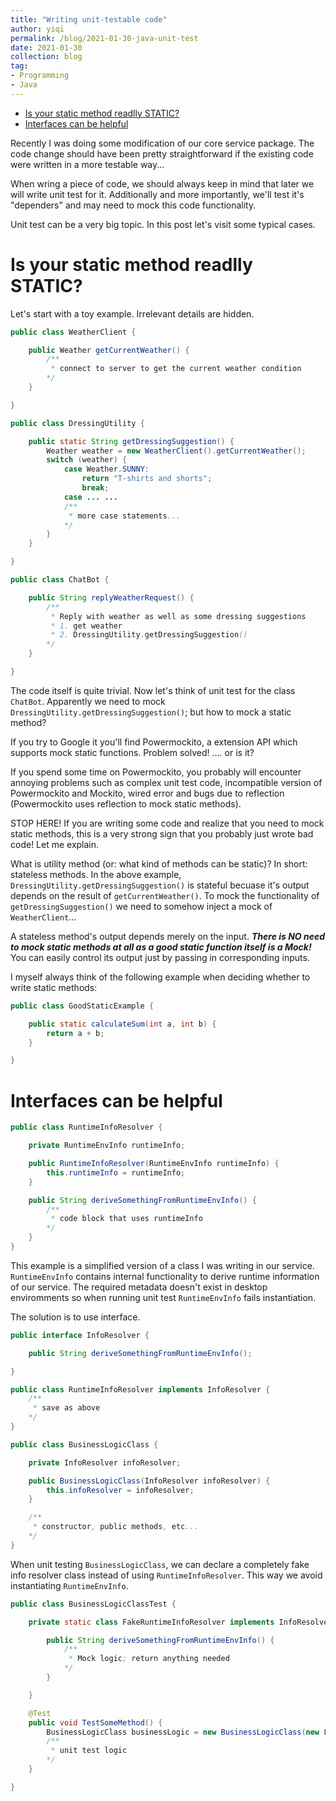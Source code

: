 ```yaml
---
title: "Writing unit-testable code"
author: yiqi
permalink: /blog/2021-01-30-java-unit-test
date: 2021-01-30
collection: blog
tag:
- Programming
- Java
---
```


- [Is your static method readlly STATIC?](#is-your-static-method-readlly-static)
- [Interfaces can be helpful](#interfaces-can-be-helpful)

Recently I was doing some modification of our core service package. The code change should have been pretty straightforward if the existing code were written in a more testable way...

When wring a piece of code, we should always keep in mind that later we will write unit test for it. Additionally and more importantly, we'll test it's "dependers" and may need to mock this code functionality.

Unit test can be a very big topic. In this post let's visit some typical cases.

# Is your static method readlly STATIC?

Let's start with a toy example. Irrelevant details are hidden.  

```java
public class WeatherClient {

    public Weather getCurrentWeather() {
        /**
         * connect to server to get the current weather condition
        */
    }

}

public class DressingUtility {

    public static String getDressingSuggestion() {
        Weather weather = new WeatherClient().getCurrentWeather();
        switch (weather) {
            case Weather.SUNNY:
                return "T-shirts and shorts";
                break;
            case ... ...
            /**
             * more case statements...
            */
        }
    }

}

public class ChatBot {

    public String replyWeatherRequest() {
        /**
         * Reply with weather as well as some dressing suggestions
         * 1. get weather
         * 2. DressingUtility.getDressingSuggestion()
        */
    }

}
```

The code itself is quite trivial. Now let's think of unit test for the class ```ChatBot```. Apparently we need to mock ```DressingUtility.getDressingSuggestion()```; but how to mock a static method?

If you try to Google it you'll find Powermockito, a extension API which supports mock static functions. Problem solved! .... or is it?

If you spend some time on Powermockito, you probably will encounter annoying problems such as complex unit test code, incompatible version of Powermockito and Mockito, wired error and bugs due to reflection (Powermockito uses reflection to mock static methods).  

STOP HERE! If you are writing some code and realize that you need to mock static methods, this is a very strong sign that you probably just wrote bad code! Let me explain.  

What is utility method (or: what kind of methods can be static)? In short: stateless methods. In the above example, ```DressingUtility.getDressingSuggestion()``` is stateful becuase it's output depends on the result of ```getCurrentWeather()```. To mock the functionality of ```getDressingSuggestion()``` we need to somehow inject a mock of ```WeatherClient```...

A stateless method's output depends merely on the input. ***There is NO need to mock static methods at all as a good static function itself is a Mock!*** You can easily control its output just by passing in corresponding inputs.  

I myself always think of the following example when deciding whether to write static methods:  

```java
public class GoodStaticExample {

    public static calculateSum(int a, int b) {
        return a + b;
    }

}
```

# Interfaces can be helpful

```java
public class RuntimeInfoResolver {

    private RuntimeEnvInfo runtimeInfo;

    public RuntimeInfoResolver(RuntimeEnvInfo runtimeInfo) {
        this.runtimeInfo = runtimeInfo;
    }

    public String deriveSomethingFromRuntimeEnvInfo() {
        /**
         * code block that uses runtimeInfo
        */
    }
}
```

This example is a simplified version of a class I was writing in our service. ```RuntimeEnvInfo``` contains internal functionality to derive runtime information of our service. The required metadata doesn't exist in desktop enviromments so when running unit test ```RuntimeEnvInfo``` fails instantiation.  

The solution is to use interface.

```java 
public interface InfoResolver {

    public String deriveSomethingFromRuntimeEnvInfo();

}

public class RuntimeInfoResolver implements InfoResolver {
    /**
     * save as above
    */
}

public class BusinessLogicClass {

    private InfoResolver infoResolver;

    public BusinessLogicClass(InfoResolver infoResolver) {
        this.infoResolver = infoResolver;
    }

    /**
     * constructor, public methods, etc...
    */
}
```

When unit testing ```BusinessLogicClass```, we can declare a completely fake info resolver class instead of using ```RuntimeInfoResolver```. This way we avoid instantiating ```RuntimeEnvInfo```.

```java
public class BusinessLogicClassTest {

    private static class FakeRuntimeInfoResolver implements InfoResolver {

        public String deriveSomethingFromRuntimeEnvInfo() {
            /**
             * Mock logic; return anything needed
            */
        }

    }

    @Test
    public void TestSomeMethod() {
        BusinessLogicClass businessLogic = new BusinessLogicClass(new FakeRuntimeInfoResolver());
        /**
         * unit test logic
        */
    }

}
```
